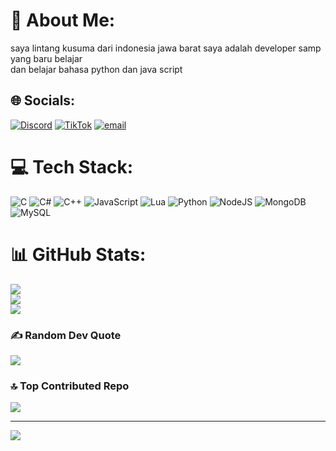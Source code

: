 # 💫 About Me:
saya lintang kusuma dari indonesia jawa barat  saya adalah developer samp yang baru belajar<br>dan belajar bahasa python dan java script 


## 🌐 Socials:
[![Discord](https://img.shields.io/badge/Discord-%237289DA.svg?logo=discord&logoColor=white)](https://discord.gg/https://discord.gg/Hc2s6xPRP9) [![TikTok](https://img.shields.io/badge/TikTok-%23000000.svg?logo=TikTok&logoColor=white)](https://tiktok.com/@@lintanggti) [![email](https://img.shields.io/badge/Email-D14836?logo=gmail&logoColor=white)](mailto:mangsidik76@gmail.com) 

# 💻 Tech Stack:
![C](https://img.shields.io/badge/c-%2300599C.svg?style=for-the-badge&logo=c&logoColor=white) ![C#](https://img.shields.io/badge/c%23-%23239120.svg?style=for-the-badge&logo=csharp&logoColor=white) ![C++](https://img.shields.io/badge/c++-%2300599C.svg?style=for-the-badge&logo=c%2B%2B&logoColor=white) ![JavaScript](https://img.shields.io/badge/javascript-%23323330.svg?style=for-the-badge&logo=javascript&logoColor=%23F7DF1E) ![Lua](https://img.shields.io/badge/lua-%232C2D72.svg?style=for-the-badge&logo=lua&logoColor=white) ![Python](https://img.shields.io/badge/python-3670A0?style=for-the-badge&logo=python&logoColor=ffdd54) ![NodeJS](https://img.shields.io/badge/node.js-6DA55F?style=for-the-badge&logo=node.js&logoColor=white) ![MongoDB](https://img.shields.io/badge/MongoDB-%234ea94b.svg?style=for-the-badge&logo=mongodb&logoColor=white) ![MySQL](https://img.shields.io/badge/mysql-4479A1.svg?style=for-the-badge&logo=mysql&logoColor=white)
# 📊 GitHub Stats:
![](https://github-readme-stats.vercel.app/api?username=LintangHoki&theme=shadow_blue&hide_border=false&include_all_commits=false&count_private=true)<br/>
![](https://nirzak-streak-stats.vercel.app/?user=LintangHoki&theme=shadow_blue&hide_border=false)<br/>
![](https://github-readme-stats.vercel.app/api/top-langs/?username=LintangHoki&theme=shadow_blue&hide_border=false&include_all_commits=false&count_private=true&layout=compact)

### ✍️ Random Dev Quote
![](https://quotes-github-readme.vercel.app/api?type=horizontal&theme=radical)

### 🔝 Top Contributed Repo
![](https://github-contributor-stats.vercel.app/api?username=LintangHoki&limit=5&theme=radical&combine_all_yearly_contributions=true)

---
[![](https://visitcount.itsvg.in/api?id=LintangHoki&icon=4&color=0)](https://visitcount.itsvg.in)

<!-- Proudly created with GPRM ( https://gprm.itsvg.in ) -->
